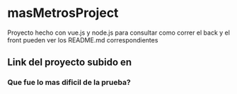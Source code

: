 # masMetrosProject
Proyecto hecho con vue.js y node.js para consultar como correr el back y el front
pueden ver los README.md correspondientes

## Link del proyecto subido en


### Que fue lo mas dificil de la prueba?

